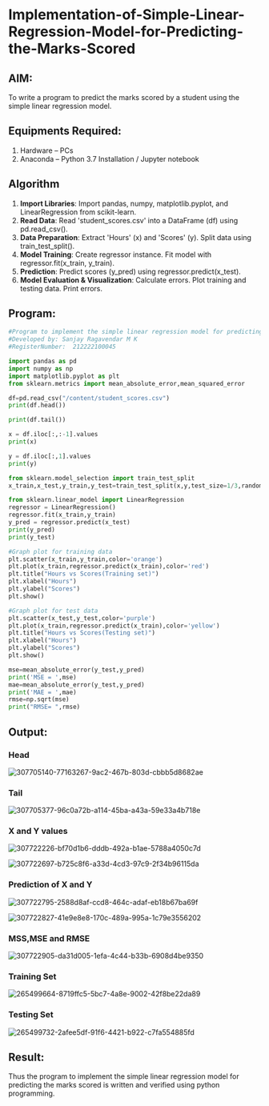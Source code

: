# Implementation-of-Simple-Linear-Regression-Model-for-Predicting-the-Marks-Scored

## AIM:
To write a program to predict the marks scored by a student using the simple linear regression model.

## Equipments Required:
1. Hardware – PCs
2. Anaconda – Python 3.7 Installation / Jupyter notebook

## Algorithm
1. **Import Libraries**: Import pandas, numpy, matplotlib.pyplot, and LinearRegression from scikit-learn.
2. **Read Data**: Read 'student_scores.csv' into a DataFrame (df) using pd.read_csv().
3. **Data Preparation**: Extract 'Hours' (x) and 'Scores' (y). Split data using train_test_split().
4. **Model Training**: Create regressor instance. Fit model with regressor.fit(x_train, y_train).
5. **Prediction**: Predict scores (y_pred) using regressor.predict(x_test).
6. **Model Evaluation & Visualization**: Calculate errors. Plot training and testing data. Print errors.

## Program:
```py
#Program to implement the simple linear regression model for predicting the marks scored.
#Developed by: Sanjay Ragavendar M K
#RegisterNumber:  212222100045
```
```py
import pandas as pd
import numpy as np
import matplotlib.pyplot as plt
from sklearn.metrics import mean_absolute_error,mean_squared_error

df=pd.read_csv("/content/student_scores.csv")
print(df.head())

print(df.tail())

x = df.iloc[:,:-1].values
print(x)

y = df.iloc[:,1].values
print(y)

from sklearn.model_selection import train_test_split
x_train,x_test,y_train,y_test=train_test_split(x,y,test_size=1/3,random_state=0)

from sklearn.linear_model import LinearRegression
regressor = LinearRegression()
regressor.fit(x_train,y_train)
y_pred = regressor.predict(x_test)
print(y_pred)
print(y_test)

#Graph plot for training data
plt.scatter(x_train,y_train,color='orange')
plt.plot(x_train,regressor.predict(x_train),color='red')
plt.title("Hours vs Scores(Training set)")
plt.xlabel("Hours")
plt.ylabel("Scores")
plt.show()

#Graph plot for test data
plt.scatter(x_test,y_test,color='purple')
plt.plot(x_train,regressor.predict(x_train),color='yellow')
plt.title("Hours vs Scores(Testing set)")
plt.xlabel("Hours")
plt.ylabel("Scores")
plt.show()

mse=mean_absolute_error(y_test,y_pred)
print('MSE = ',mse)
mae=mean_absolute_error(y_test,y_pred)
print('MAE = ',mae)
rmse=np.sqrt(mse)
print("RMSE= ",rmse) 
```

## Output:
### Head

![307705140-77163267-9ac2-467b-803d-cbbb5d8682ae](https://github.com/SanjayRagavendar/Implementation-of-Simple-Linear-Regression-Model-for-Predicting-the-Marks-Scored/assets/91368803/291f6778-5468-43a2-a3fc-c0722297140c)

### Tail
![307705377-96c0a72b-a114-45ba-a43a-59e33a4b718e](https://github.com/SanjayRagavendar/Implementation-of-Simple-Linear-Regression-Model-for-Predicting-the-Marks-Scored/assets/91368803/e76ba7ca-ad5d-44df-942c-230f40d10835)


### X and Y values

![307722226-bf70d1b6-dddb-492a-b1ae-5788a4050c7d](https://github.com/SanjayRagavendar/Implementation-of-Simple-Linear-Regression-Model-for-Predicting-the-Marks-Scored/assets/91368803/6d186ca8-be59-4cb1-8ba0-f7c11a33c6cc)

![307722697-b725c8f6-a33d-4cd3-97c9-2f34b96115da](https://github.com/SanjayRagavendar/Implementation-of-Simple-Linear-Regression-Model-for-Predicting-the-Marks-Scored/assets/91368803/5dc0fea1-4a9c-43ae-af8a-ae590a765e8e)

### Prediction of X and Y

![307722795-2588d8af-ccd8-464c-adaf-eb18b67ba69f](https://github.com/SanjayRagavendar/Implementation-of-Simple-Linear-Regression-Model-for-Predicting-the-Marks-Scored/assets/91368803/fda853b7-d3b1-40dc-a2e0-1839d261f24a)

![307722827-41e9e8e8-170c-489a-995a-1c79e3556202](https://github.com/SanjayRagavendar/Implementation-of-Simple-Linear-Regression-Model-for-Predicting-the-Marks-Scored/assets/91368803/26f927fa-a4a7-4027-9213-79095d705497)

### MSS,MSE and RMSE 

![307722905-da31d005-1efa-4c44-b33b-6908d4be9350](https://github.com/SanjayRagavendar/Implementation-of-Simple-Linear-Regression-Model-for-Predicting-the-Marks-Scored/assets/91368803/98286727-2d1f-4aa0-b785-3f32638b841d)

### Training Set
![265499664-8719ffc5-5bc7-4a8e-9002-42f8be22da89](https://github.com/SanjayRagavendar/Implementation-of-Simple-Linear-Regression-Model-for-Predicting-the-Marks-Scored/assets/91368803/cd85f04a-85a0-4104-bad6-07cf03ab097f)

### Testing Set
![265499732-2afee5df-91f6-4421-b922-c7fa554885fd](https://github.com/SanjayRagavendar/Implementation-of-Simple-Linear-Regression-Model-for-Predicting-the-Marks-Scored/assets/91368803/7af30789-2b3c-4674-a0c1-10e3aca1205b)

## Result:
Thus the program to implement the simple linear regression model for predicting the marks scored is written and verified using python programming.
